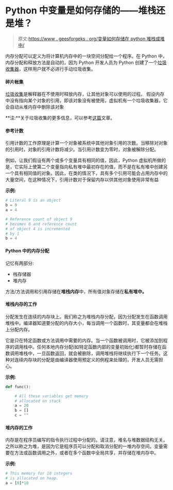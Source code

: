 # Python 中变量是如何存储的——堆栈还是堆？

> 原文:[https://www . geesforgeks . org/变量如何存储在 python 堆栈或堆中/](https://www.geeksforgeeks.org/how-are-variables-stored-in-python-stack-or-heap/)

内存分配可以定义为将计算机内存中的一块空间分配给一个程序。在 Python 中，内存分配和释放方法是自动的，因为 Python 开发人员为 Python 创建了一个[垃圾收集器](https://www.geeksforgeeks.org/garbage-collection-python/)，这样用户就不必进行手动垃圾收集。

#### 碎片帐集

[垃圾收集](https://www.geeksforgeeks.org/garbage-collection-python/)是解释器在不使用时释放内存，让其他对象可以使用的过程。
假设内存中没有指向某个对象的引用，即该对象没有被使用，虚拟机有一个垃圾收集器，它会自动从堆内存中删除该对象

**注:**关于垃圾收集的更多信息，可以参考[这篇](https://www.geeksforgeeks.org/garbage-collection-python/)文章。

#### 参考计数

引用计数的工作原理是计算一个对象被系统中其他对象引用的次数。当移除对对象的引用时，对象的引用计数将减少。当引用计数变为零时，对象被解除分配。

例如，让我们假设有两个或多个变量具有相同的值，因此，Python 虚拟机所做的是，它实际上使第二个变量指向私有堆中最初存在的值，而不是在私有堆中创建另一个具有相同值的对象。因此，在类的情况下，具有多个引用可能会占用内存中的大量空间，在这种情况下，引用计数对于保留内存以供其他对象使用非常有益

**示例:**

```py
# Literal 9 is an object 
b = 9
a = 4

# Reference count of object 9  
# becomes 0 and reference count
# of object 4 is incremented
# by 1
b = 4
```

#### Python 中的内存分配

记忆有两部分:

*   栈存储器
*   堆内存

方法/方法调用和引用存储在**堆栈内存**中，所有值对象存储在**私有堆中。**

#### 堆栈内存的工作

分配发生在连续的内存块上。我们称之为堆栈内存分配，因为分配发生在函数调用堆栈中。编译器知道要分配的内存大小，每当调用一个函数时，其变量都会在堆栈上分配内存。

它是只在特定函数或方法调用中需要的内存。当一个函数被调用时，它被添加到程序的调用栈中。任何本地内存分配(如特定函数内部的变量初始化)都暂时存储在函数调用堆栈中，一旦函数返回，就会被删除，调用堆栈将继续执行下一个任务。这种对连续内存块的分配是由编译器使用预定义的例程来处理的，开发人员无需担心。

**示例:**

```py
def func():

    # All these variables get memory 
    # allocated on stack 
    a = 20
    b = []
    c = ""
```

#### 堆内存的工作

内存是在程序员编写的指令执行过程中分配的。请注意，堆名与堆数据结构无关。之所以称之为堆，是因为它是程序员可以分配和取消分配的一堆内存空间。变量需要在方法或函数调用之外，或者在多个函数中全局共享，并存储在堆内存中。

**示例:**

```py
# This memory for 10 integers 
# is allocated on heap. 
a = [0]*10 
```